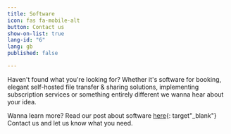 ```yaml
---
title: Software
icon: fas fa-mobile-alt
button: Contact us
show-on-list: true
lang-id: "6"
lang: gb
published: false

---
```

Haven't found what you're looking for? Whether it's software for booking, elegant self-hosted file transfer & sharing solutions, implementing subscription services or something entirely different we wanna hear about your idea.

Wanna learn more? Read our post about software [here](https://www.prolike.io/anything/software/){: target"_blank"}
Contact us and let us know what you need.